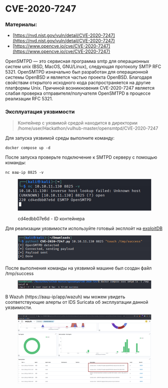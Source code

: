 # CVE-2020-7247

### Материалы:

* [https://nvd.nist.gov/vuln/detail/CVE-2020-7247](https://nvd.nist.gov/vuln/detail/CVE-2020-7247)
* [https://www.opencve.io/cve/CVE-2020-7247](https://www.opencve.io/cve/CVE-2020-7247)

OpenSMTPD — это сервисная программа smtp для операционных систем unix (BSD, MacOS, GNU/Linux), следующая протоколу SMTP RFC 5321. OpenSMTPD изначально был разработан для операционной системы OpenBSD и является частью проекта OpenBSD. Благодаря свойствам открытого исходного кода распространяется на другие платформы Unix. Причиной возникновения CVE-2020-7247 является слабая проверка отправителя/получателя OpenSMTPD в процессе реализации RFC 5321.

### Эксплуатация уязвимости

> Контейнер с уязвимой средой находится в директории /home/user/Hackathon/vulhub-master/opensmtpd/CVE-2020-7247

Для запуска уязвимой среды выполните команду:

```
docker compose up -d
```

После запуска проверьте подключение к SMTPD серверу с помощью команды:

```
nc ваш-ip 8825 -v
```

<figure><img src="../../.gitbook/assets/cve-2020-7247(1).png" alt=""><figcaption><p>cd4edbb07e6d - ID контейнера</p></figcaption></figure>

Для реализации уязвимости используйте готовый эксплойт на [exploitDB](https://www.exploit-db.com/exploits/47984)

<figure><img src="../../.gitbook/assets/cve-2020-7247(2).png" alt=""><figcaption></figcaption></figure>

После выполнения команды на уязвимой машине был создан файл /tmp/success

<figure><img src="../../.gitbook/assets/cve-2020-7247(3).png" alt=""><figcaption></figcaption></figure>

В Wazuh (https://ваш-ip/app/wazuh) мы можем увидеть соответствующие алерты от IDS Suricata об эксплуатации данной уязвимости.

<figure><img src="../../.gitbook/assets/cve-2020-7247(4).png" alt=""><figcaption></figcaption></figure>
